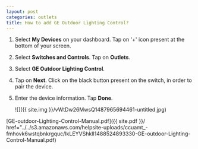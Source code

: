 ```yaml
---
layout: post
categories: outlets
title: How to add GE Outdoor Lighting Control?
---
```


1. Select **My Devices** on your dashboard. Tap on &#39;+&#39; icon present at the bottom of your screen.

2. Select **Switches and Controls**. Tap on **Outlets**.

3. Select **GE Outdoor Lighting Control**.

4. Tap on **Next**. Click on the black button present on the switch, in order to pair the device.

5. Enter the device information. Tap **Done**.

    ![]({{ site.img }}/vWtDw26MwsQ1487965694461-untitled.jpg)

[GE-outdoor-Lighting-Control-Manual.pdf]({{ site.pdf }}/ href="../../s3.amazonaws.com/helpsite-uploads/ccuamt_-fmhovk6wstqbnkrgquc/IkLEYVShklI1488524893330-GE-outdoor-Lighting-Control-Manual.pdf)